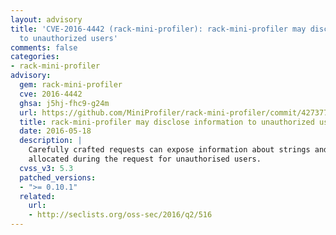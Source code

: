 ```yaml
---
layout: advisory
title: 'CVE-2016-4442 (rack-mini-profiler): rack-mini-profiler may disclose information
  to unauthorized users'
comments: false
categories:
- rack-mini-profiler
advisory:
  gem: rack-mini-profiler
  cve: 2016-4442
  ghsa: j5hj-fhc9-g24m
  url: https://github.com/MiniProfiler/rack-mini-profiler/commit/4273771d65f1a7411e3ef5843329308d0e2d257c
  title: rack-mini-profiler may disclose information to unauthorized users
  date: 2016-05-18
  description: |
    Carefully crafted requests can expose information about strings and objects
    allocated during the request for unauthorised users.
  cvss_v3: 5.3
  patched_versions:
  - ">= 0.10.1"
  related:
    url:
    - http://seclists.org/oss-sec/2016/q2/516
---
```

